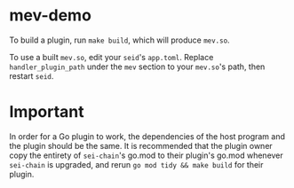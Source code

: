 # mev-demo
To build a plugin, run `make build`, which will produce `mev.so`.

To use a built `mev.so`, edit your `seid`'s `app.toml`. Replace `handler_plugin_path` under the `mev` section to your `mev.so`'s path, then restart `seid`.

# Important
In order for a Go plugin to work, the dependencies of the host program and the plugin should be the same. It is recommended that the plugin owner copy the entirety of `sei-chain`'s go.mod to their plugin's go.mod whenever `sei-chain` is upgraded, and rerun `go mod tidy && make build` for their plugin.